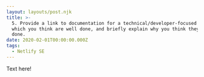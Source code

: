 ```yaml
---
layout: layouts/post.njk
title: >-
  5. Provide a link to documentation for a technical/developer-focused product,
  which you think are well done, and briefly explain why you think they are well
  done.
date: 2020-02-01T00:00:00.000Z
tags:
  - Netlify SE
---
```

Text here!
